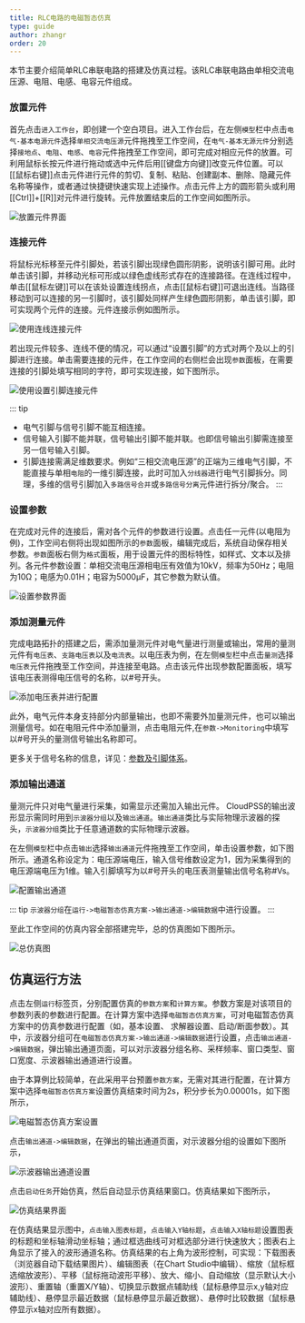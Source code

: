 ```yaml
---
title: RLC电路的电磁暂态仿真
type: guide
author: zhangr
order: 20
---
```



本节主要介绍简单RLC串联电路的搭建及仿真过程。该RLC串联电路由单相交流电压源、电阻、电感、电容元件组成。

### 放置元件

首先点击`进入工作台`，即创建一个空白项目。进入工作台后，在左侧`模型`栏中点击`电气-基本电源元件`选择`单相交流电压源`元件拖拽至工作空间，在`电气-基本无源元件`分别选择`接地点`、`电阻`、`电感`、`电容`元件拖拽至工作空间，即可完成对相应元件的放置。可利用鼠标长按元件进行拖动或选中元件后用[[键盘方向键]]改变元件位置。可以[[鼠标右键]]点击元件进行元件的剪切、复制、粘贴、创建副本、删除、隐藏元件名称等操作，或者通过快捷键快速实现上述操作。点击元件上方的圆形箭头或利用[[Ctrl]]+[[R]]对元件进行旋转。元件放置结束后的工作空间如图所示。

![放置元件界面](./放置元件界面n.png "放置元件界面")

### 连接元件

将鼠标光标移至元件引脚处，若该引脚出现绿色圆形阴影，说明该引脚可用。此时单击该引脚，并移动光标可形成以绿色虚线形式存在的连接路径。在连线过程中，单击[[鼠标左键]]可以在该处设置连线拐点，点击[[鼠标右键]]可退出连线。当路径移动到可以连接的另一引脚时，该引脚处同样产生绿色圆形阴影，单击该引脚，即可实现两个元件的连接。元件连接示例如图所示。

![使用连线连接元件](./连接元件n.png "连接元件界面")

若出现元件较多、连线不便的情况，可以通过“设置引脚”的方式对两个及以上的引脚进行连接。单击需要连接的元件，在工作空间的右侧栏会出现`参数`面板，在需要连接的引脚处填写相同的字符，即可实现连接，如下图所示。

![使用设置引脚连接元件](./使用设置引脚连接元件n.png "连接元件界面")

::: tip
+ 电气引脚与信号引脚不能互相连接。
+ 信号输入引脚不能并联，信号输出引脚不能并联。也即信号输出引脚需连接至另一信号输入引脚。
+ 引脚连接需满足维数要求。例如“三相交流电压源”的正端为三维电气引脚，不能直接与单相`电阻`的一维引脚连接，此时可加入`分线器`进行电气引脚拆分。同理，多维的信号引脚加入`多路信号合并`或`多路信号分离`元件进行拆分/聚合。
:::

### 设置参数

在完成对元件的连接后，需对各个元件的参数进行设置。点击任一元件(以电阻为例)，工作空间右侧将出现如图所示的`参数`面板，编辑完成后，系统自动保存相关参数。`参数`面板右侧为`格式`面板，用于设置元件的图标特性，如样式、文本以及排列。各元件参数设置：单相交流电压源相电压有效值为10kV，频率为50Hz；电阻为10Ω；电感为0.01H；电容为5000μF，其它参数为默认值。

![设置参数界面](./设置参数界面n.png "设置参数界面")

### 添加测量元件

完成电路拓扑的搭建之后，需添加量测元件对电气量进行测量或输出，常用的量测元件有`电压表`、`支路电压表`以及`电流表`。以电压表为例，在左侧`模型`栏中点击`量测`选择`电压表`元件拖拽至工作空间，并连接至电路。点击该元件出现参数配置面板，填写该电压表测得电压信号的名称，以#号开头。

![添加电压表并进行配置](./添加电压表并进行配置n.png "添加量测界面")

此外，电气元件本身支持部分内部量输出，也即不需要外加量测元件，也可以输出测量信号。如在电阻元件中添加量测，点击电阻元件,在`参数->Monitoring`中填写以#号开头的量测信号输出名称即可。

更多关于信号名称的信息，详见：[参数及引脚体系](../../../features/Basic/ParameterSystem/index.md)。

### 添加输出通道

量测元件只对电气量进行采集，如需显示还需加入输出元件。 CloudPSS的输出波形显示需同时用到`示波器分组`以及`输出通道`。`输出通道`类比与实际物理示波器的探头，`示波器分组`类比于任意通道数的实际物理示波器。

在左侧`模型`栏中点击`输出`选择`输出通道`元件拖拽至工作空间，单击设置参数，如下图所示。通道名称设定为：电压源端电压，输入信号维数设定为1，因为采集得到的电压源端电压为1维。输入引脚填写为以#号开头的电压表测量输出信号名称#Vs。

![配置输出通道](./配置输出通道n.png "配置输出通道")

::: tip
`示波器分组`在`运行->电磁暂态仿真方案->输出通道->编辑数据`中进行设置。
:::

至此工作空间的仿真内容全部搭建完毕，总的仿真图如下图所示。

![总仿真图](./总仿真图n.png "总仿真图")

## 仿真运行方法

点击左侧`运行`标签页，分别配置仿真的`参数方案`和`计算方案`。参数方案是对该项目的参数列表的参数进行配置。在计算方案中选择`电磁暂态仿真方案`，可对电磁暂态仿真方案中的仿真参数进行配置（如，基本设置、 求解器设置、启动/断面参数）。其中，示波器分组可在`电磁暂态仿真方案->输出通道->编辑数据`进行设置，点击`输出通道->编辑数据`，弹出输出通道页面，可以对示波器分组名称、采样频率、窗口类型、窗口宽度、示波器输出通道进行设置。

由于本算例比较简单，在此采用平台预置`参数方案`，无需对其进行配置，在计算方案中选择`电磁暂态仿真方案`设置仿真结束时间为2s，积分步长为0.00001s，如下图所示，

![电磁暂态仿真方案设置](./电磁暂态仿真方案设置n.png "电磁暂态仿真方案设置")

点击`输出通道->编辑数据`，在弹出的输出通道页面，对示波器分组的设置如下图所示，

![示波器输出通道设置](./示波器分组.png "示波器输出通道设置")

点击`启动任务`开始仿真，然后自动显示仿真结果窗口。仿真结果如下图所示，

![仿真结果界面](./仿真结果界面n.png "仿真结果界面")

在仿真结果显示图中，`点击输入图表标题`，`点击输入Y轴标题`，`点击输入X轴标题`设置图表的标题和坐标轴滑动坐标轴；通过框选曲线可对框选部分进行快速放大；图表右上角显示了接入的波形通道名称。仿真结果的右上角为波形控制，可实现：下载图表（浏览器自动下载结果图片）、编辑图表（在Chart Studio中编辑）、缩放（鼠标框选缩放波形）、平移（鼠标拖动波形平移）、放大、缩小、自动缩放（显示默认大小波形）、重置轴（重置X/Y轴）、切换显示数据点辅助线（鼠标悬停显示x,y轴对应辅助线）、悬停显示最近数据（鼠标悬停显示最近数据）、悬停时比较数据（鼠标悬停显示x轴对应所有数据）。
